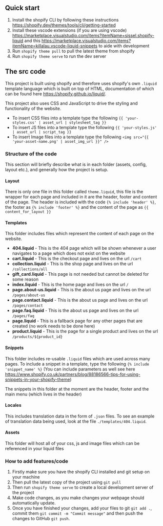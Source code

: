 ## Quick start

1. Install the shopify CLI by following these instructions https://shopify.dev/themes/tools/cli/getting-started
2. Install these vscode extensions (if you are using vscode) https://marketplace.visualstudio.com/items?itemName=sissel.shopify-liquid and this https://marketplace.visualstudio.com/items?itemName=killalau.vscode-liquid-snippets to aide with development
3. Run `shopify theme pull` to pull the latest theme from shopify
4. Run `shopify theme serve` to run the dev server

## The src code

This project is built using shopify and therefore uses shopify's own `.liquid` template language which is built on top of HTML, documentation of which can be found here https://shopify.github.io/liquid/.

This project also uses CSS and JavaScript to drive the styling and functionality of the website.

- To insert CSS files into a template type the following `{{ 'your-styles.css' | asset_url | stylesheet_tag }}`
- To insert JS files into a template type the following `{{ 'your-styles.js' | asset_url | script_tag }}`
- To insert Image files into a template type the following `<img src="{{ 'your-asset-name.png' | asset_img_url }}" />`

### Structure of the code

This section will briefly describe what is in each folder (assets, config, layout etc.), and generally how the project is setup.

#### Layout

There is only one file in this folder called `theme.liquid`, this file is the wrapper for each page and included in it are the header, footer and content of the page. The header is included with the code `{% include 'header' %}`, the footer as `{% include 'footer' %}` and the content of the page as `{{ content_for_layout }}`

#### Templates

This folder includes files which represent the content of each page on the website.

- **404.liquid** - This is the 404 page which will be shown whenever a user navigates to a page which does not exist on the website
- **cart.liquid** - This is the checkout page and lives on the url `/cart`
- **collection.liquid** - This is the shop page and lives on the url `/collections/all`
- **gift_card.liquid** - This page is not needed but cannot be deleted for some reason
- **index.liquid** - This is the home page and lives on the url `/`
- **page.about-us.liquid** - This is the about us page and lives on the url `/pages/about-us`
- **page.contact.liquid** - This is the about us page and lives on the url `/pages/contact`
- **page.faq.liquid** - This is the about us page and lives on the url `/pages/faq`
- **page.liquid** - This is a fallback page for any other pages that are created (no work needs to be done here)
- **product.liquid** - This is the page for a single product and lives on the url `/products/${product_id}`

#### Snippets

This folder includes re-usable `.liquid` files which are used across many pages. To include a snippet in a template, type the following `{% include 'snippet_name' %}` (You can include parameters as well see here https://www.shopify.co.uk/partners/blog/88186566-tips-for-using-snippets-in-your-shopify-theme)

The snippets in this folder at the moment are the header, footer and the main menu (which lives in the header)

#### Locales

This includes translation data in the form of `.json` files. To see an example of translation data being used, look at the file `./templates/404.liquid`.

#### Assets

This folder will host all of your css, js and image files which can be referenced in your liquid files

### How to add features/code

1. Firstly make sure you have the shopify CLI installed and git setup on your machine
2. Then pull the latest copy of the project using `git pull`
3. Then run `shopify theme serve` to create a local development server of the project
4. Make code changes, as you make changes your webpage should automatically update.
5. Once you have finished your changes, add your files to git `git add .`, commit them `git commit -m "Commit message"` and then push the changes to GitHub `git push`.
